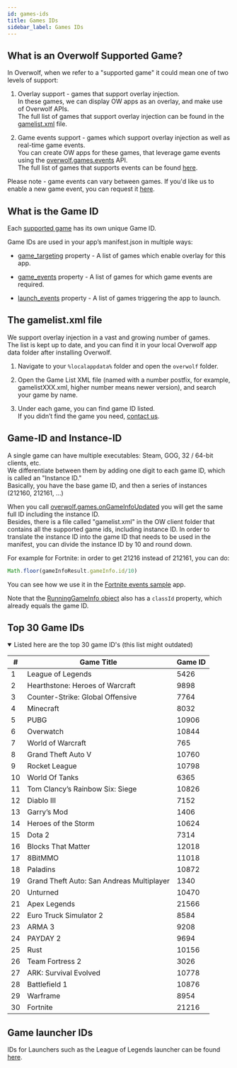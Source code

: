 ```yaml
---
id: games-ids
title: Games IDs
sidebar_label: Games IDs
---
```


## What is an Overwolf Supported Game?

In Overwolf, when we refer to a "supported game" it could mean one of two levels of support:

1. Overlay support - games that support overlay injection.  
   In these games, we can display OW apps as an overlay, and make use of Overwolf APIs.  
   The full list of games that support overlay injection can be found in the [gamelist.xml](#the-gamelistxml-file) file.

2. Game events support - games which support overlay injection as well as real-time game events.  
   You can create OW apps for these games, that leverage game events using the [overwolf.games.events](overwolf-games-events) API.   
   The full list of games that supports events can be found [here](../status/all).
   
 Please note - game events can vary between games. If you'd like us to enable a new game event, you can request it [here](https://discuss.overwolf.com/c/game-events-features/42).

## What is the Game ID

Each [supported game](#what-is-an-overwolf-supported-game) has its own unique Game ID.

Game IDs are used in your app’s manifest.json in multiple ways:  

* [game_targeting](manifest-json#game_targeting) property - A list of games which enable overlay for this app.  

* [game_events](manifest-json#game_events) property - A list of games for which game events are required.

* [launch_events](manifest-json#launch_events) property -  A list of games triggering the app to launch.

## The gamelist.xml file

We support overlay injection in a vast and growing number of games.  
The list is kept up to date, and you can find it in your local Overwolf app data folder after installing Overwolf.

1. Navigate to your `%localappdata%` folder and open the `overwolf` folder.

2. Open the Game List XML file (named with a number postfix, for example, gamelistXXX.xml, higher number means newer version), and search your game by name.

3. Under each game, you can find game ID listed.  
   If you didn’t find the game you need, [contact us](../support/contact-us).

## Game-ID and Instance-ID

A single game can have multiple executables: Steam, GOG, 32 / 64-bit clients, etc.  
We differentiate between them by adding one digit to each game ID, which is called an "Instance ID."  
Basically, you have the base game ID, and then a series of instances (212160, 212161, …) 

When you call [overwolf.games.onGameInfoUpdated](overwolf-games#ongameinfoupdated) you will get the same full ID including the instance ID.  
Besides, there is a file called "gamelist.xml" in the OW client folder that contains all the supported game ids, including instance ID.
In order to translate the instance ID into the game ID that needs to be used in the manifest, you can divide the instance ID by 10 and round down.

For example for Fortnite: in order to get 21216 instead of 212161, you can do:

```js
Math.floor(gameInfoResult.gameInfo.id/10)
```

You can see how we use it in the [Fortnite events sample](https://github.com/overwolf/events-sample-apps/blob/master/fortnite-sample-app/main.js#L81) app.

Note that the [RunningGameInfo object](overwolf-games#runninggameinfo-object) also has a `classId` property, which already equals the game ID.

## Top 30 Game IDs

<details open>
<summary>Listed here are the top 30 game ID's (this list might outdated)</summary>

| #   | Game Title                                               | Game ID       |
------| ---------------------------------------------------------| --------------|
| 1   | League of Legends                                        |  5426         |
| 2   | Hearthstone: Heroes of Warcraft                          |  9898         |
| 3   | Counter-Strike: Global Offensive                         |  7764         |
| 4   | Minecraft                                                |  8032         |
| 5   | PUBG                                                     |  10906        |
| 6   | Overwatch                                                |  10844        |
| 7   | World of Warcraft                                        |  765          |
| 8   | Grand Theft Auto V                                       |  10760        |
| 9   | Rocket League                                            |  10798        |
| 10  | World Of Tanks                                           |  6365         |
| 11  | Tom Clancy’s Rainbow Six: Siege                          |  10826        |
| 12  | Diablo III                                               |  7152         |
| 13  | Garry’s Mod                                              |  1406         |
| 14  | Heroes of the Storm                                      |  10624        |
| 15  | Dota 2                                                   |  7314         |
| 16  | Blocks That Matter                                       |  12018        |
| 17  | 8BitMMO                                                  |  11018        |
| 18  | Paladins                                                 |  10872        |
| 19  | Grand Theft Auto: San Andreas Multiplayer                |  1340         |
| 20  | Unturned                                                 |  10470        |
| 21  | Apex Legends                                             |  21566        |
| 22  | Euro Truck Simulator 2                                   |  8584         |
| 23  | ARMA 3                                                   |  9208         |
| 24  | PAYDAY 2                                                 |  9694         |
| 25  | Rust                                                     |  10156        |
| 26  | Team Fortress 2                                          |  3026         |
| 27  | ARK: Survival Evolved                                    |  10778        |
| 28  | Battlefield 1                                            |  10876        |
| 29  | Warframe                                                 |  8954         |
| 30  | Fortnite                                                 |  21216        |

</details>

## Game launcher IDs

IDs for Launchers such as the League of Legends launcher can be found [here](launchers-ids).
